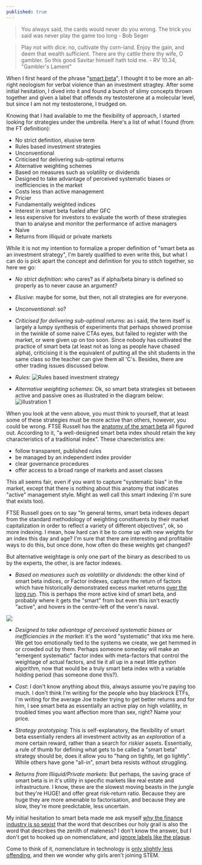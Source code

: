 ```yaml
---
published: true
---
```


> You always said, the cards would never do you wrong. The trick you said was never play the game too long - Bob Seger

> Play not with dice: no, cultivate thy corn-land. Enjoy the gain, and deem that wealth sufficient.
There are thy cattle there thy wife, O gambler. So this good Savitar himself hath told me. - RV 10.34, "Gambler's Lament"


When I first heard of the phrase "[smart beta](http://lexicon.ft.com/Term?term=smart-beta)", I thought it to be more an alt-right neologism for verbal violence than an investment stragtey. After some initial hesitation, I dived into it and found a bunch of slimy concepts thrown together and given a label that offends my testosterone at a molecular level, but since I am not my testosterone, I trudged on.

Knowing that I had available to me the flexibility of approach, I started looking for strategies under the umbrella. Here's a list of what I found (from the FT definition):

- No strict definition, elusive term
- Rules based investment strategies 
- Unconventional
- Criticised for delivering sub-optimal returns 
- Alternative weighting schemes 
- Based on measures such as volatility or dividends
- Designed to take advantage of perceived systematic biases or inefficiencies in the market
- Costs less than active management
- Pricier
- Fundamentally weighted indices
- Interest in smart beta fueled after GFC
- less expensive for investors to evaluate the worth of these strategies than to analyse and monitor the performance of active managers
- Naive
- Returns from illiquid or private markets

While it is not my intention to formalize a proper definition of "smart beta as an investment strategy", I'm barely qualified to even write this, but what I can do is pick apart the concept and definition for you to stitch together, so here we go:

+ _No strict definition_: who cares? as if alpha/beta binary is defined so properly as to never cause an argument?

+ _Elusive_: maybe for some, but then, not all strategies are for everyone.

+ _Unconventional_: so?

+ _Criticised for delivering sub-optimal returns_: as i said, the term itself is largely a lumpy synthesis of experiments that perhaps showed promise in the twinkle of some naive CTAs eyes, but failed to register with the market, or were given up on too soon. Since nobody has cultivated the practice of smart beta (at least not as long as people have chased alpha), criticising it is the equivalent of putting all the shit students in the same class so the teacher can give them all 'C's.
Besides, there are other trading issues discussed below.

+ _Rules_: 
![Rules based investment strategy](https://thumbs.gfycat.com/GrizzledDisguisedBongo-size_restricted.gif)

+ _Alternative weighting schemes_: Ok, so smart beta strategies sit between active and passive ones as illustrated in the diagram below:
![illustration 1](http://www.ftserussell.com/sites/default/files/anatomy-smart-beta-fig1.png)

When you look at the venn above, you must think to yourself, that at least some of these strategies must be more active than others, however, you could be wrong. FTSE Russell has the [anatomy of the smart beta](http://www.ftserussell.com/files/research/anatomy-smart-beta) all figured out. According to it, "a well-designed smart beta index should retain the key characteristics of a traditional index". These charecteristics are:

- follow transparent, published rules
- be managed by an independent index provider
- clear governance procedures
- offer access to a broad range of markets and asset classes

This all seems fair, even if you want to capture "systematic bias" in the market, except that there is nothing about this anatomy that indicates "active" management style. Might as well call this smart indexing (i'm sure that exists too). 

FTSE Russell goes on to say "In general terms, smart beta indexes depart from the standard methodology of weighting constituents by their market capitalization in order to reflect a variety of different objectives", ok, so more indexing. I mean, how hard can it be to come up with new weights for an index this day and age? I'm sure that there are interesting and profitable ways to do this, but once done, how often do these weights get changed?

But alternative weightage is only one part of the binary as described to us by the experts, the other, is are factor indexes. 

+ _Based on measures such as volatility or dividends_: the other kind of smart beta indices, or Factor indexes, capture the return of factors which have historically demonstrated excess market returns [over the long run](https://www.msci.com/factor-indexes). This is perhaps the more active kind of smart beta, and probably where it gets the "smart" from but even this isn't exactly "active", and hovers in the centre-left of the venn's naval.

![](http://www.ftserussell.com/sites/default/files/anatomy-smart-beta-fig3.png)

+ _Designed to take advantage of perceived systematic biases or inefficiencies in the market_: it's the word "systematic" that irks me here. We get too emotionally tied to the systems we create, we get hemmed in or crowded out by them. Perhaps someone someday will make an "emergent systematic" factor index with meta-factors that control the weightage of actual factors, and tie it all up in a neat little python algorithm, now that would be a truly smart beta index with a variable holding period (has someone done this?).
 
+ _Cost_: I don't know anything about this, always assume you're paying too much. I don't think I'm writing for the people who buy blackrock ETFs, I'm writing for the average Joe trader trying to get better returns and for him, I see smart beta as essentially an active play on high volatility, in troubled times you want affection more than sex, right? Name your price.

+ _Strategy prototyping_: This is self-explanatory, the flexibility of smart beta essentially renders all investment activity as an _exploration_ of a more certain reward, rather than a search for _riskier_ assets. Essentially, a rule of thumb for defining what gets to be called a "smart beta" strategy should be, does it allow you to "hang on tightly, let go lightly". While others have gone "all-in", smart beta resists without struggling.

+ _Returns from Illiquid/Private markets_: But perhaps, the saving grace of smart beta is in it's utility in specific markets like real estate and infrastructure. I know, these are the slowest moving beasts in the jungle but they're HUGE! and offer great risk-return ratio. Because they are huge they are more amenable to factorisation, and because they are slow, they're more predictable, less uncertain. 

My initial hesitation to smart beta made me ask myself [why the finance industry is so sexist](https://www.cbsnews.com/news/why-is-the-finance-industry-so-sexist/) that the word that describes our holy grail is also the word that describes the zenith of maleness? I don't know the answer, but I don't get to hooked up on nomenclature, and [ignore labels like the plague](https://www.verywellmind.com/what-is-the-halo-effect-2795906).

Come to think of it, nomenclature in technology is [only slightly less offending](https://en.wikipedia.org/wiki/Software_release_life_cycle), and then we wonder why girls aren't joining STEM.